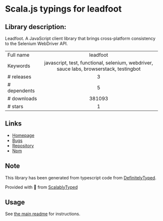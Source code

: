 
# Scala.js typings for leadfoot


## Library description:
Leadfoot. A JavaScript client library that brings cross-platform consistency to the Selenium WebDriver API.

|                    |                 |
| ------------------ | :-------------: |
| Full name          | leadfoot |
| Keywords           | javascript, test, functional, selenium, webdriver, sauce labs, browserstack, testingbot |
| # releases         | 3 |
| # dependents       | 5 |
| # downloads        | 381093 |
| # stars            | 1 |

## Links
- [Homepage](http://github.com/theintern/leadfoot)
- [Bugs](https://github.com/theintern/leadfoot/issues)
- [Repository](https://github.com/theintern/leadfoot)
- [Npm](https://www.npmjs.com/package/leadfoot)
    


## Note
This library has been generated from typescript code from [DefinitelyTyped](https://definitelytyped.org).

Provided with :purple_heart: from [ScalablyTyped](https://github.com/oyvindberg/ScalablyTyped)

## Usage
See [the main readme](../../readme.md) for instructions.


